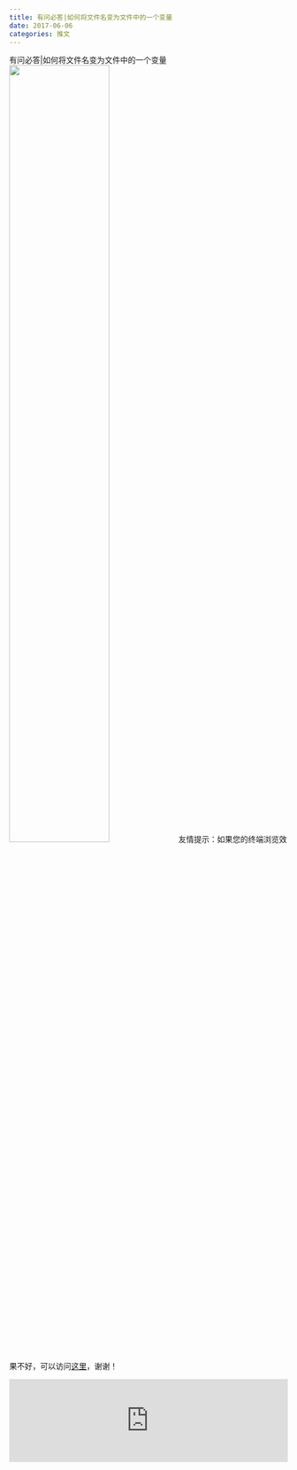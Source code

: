 ```yaml
---
title: 有问必答|如何将文件名变为文件中的一个变量
date: 2017-06-06
categories: 推文
---
```

有问必答|如何将文件名变为文件中的一个变量
<img src="http://mmbiz.qpic.cn/mmbiz_jpg/ACviaWTBFxhbicaoyoWBsudqhkSI4gBR7bfE8D43pV4PeCOkX44sX7Ok18aIic6EZjSM1lm7dYjkJD9370OY47o4w/0?wx_fmt=jpeg" style="width: 60%; height: auto;"/><!--more-->
友情提示：如果您的终端浏览效果不好，可以访问[这里](https://stata-club.github.io/stata_article/2017-06-06.html)，谢谢！
<iframe src="https://stata-club.github.io/stata_article/2017-06-06.html" id="iframepage" frameborder="0" scrolling="no" marginheight="0" marginwidth="0" width="100%" onLoad="iFrameHeight()"></iframe>
<script type="text/javascript" language="javascript">
function iFrameHeight() {
var ifm= document.getElementById("iframepage");
var subWeb = document.frames ? document.frames["iframepage"].document : ifm.contentDocument;   
if(ifm != null && subWeb != null) {
 ifm.height = subWeb.body.scrollHeight;
} 
} 
</script> 
